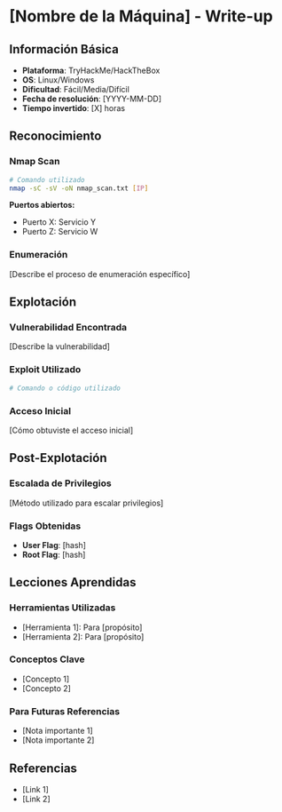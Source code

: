 # [Nombre de la Máquina] - Write-up

## Información Básica

- **Plataforma**: TryHackMe/HackTheBox
- **OS**: Linux/Windows
- **Dificultad**: Fácil/Media/Difícil
- **Fecha de resolución**: [YYYY-MM-DD]
- **Tiempo invertido**: [X] horas

## Reconocimiento

### Nmap Scan
```bash
# Comando utilizado
nmap -sC -sV -oN nmap_scan.txt [IP]
```

**Puertos abiertos:**
- Puerto X: Servicio Y
- Puerto Z: Servicio W

### Enumeración
[Describe el proceso de enumeración específico]

## Explotación

### Vulnerabilidad Encontrada
[Describe la vulnerabilidad]

### Exploit Utilizado
```bash
# Comando o código utilizado
```

### Acceso Inicial
[Cómo obtuviste el acceso inicial]

## Post-Explotación

### Escalada de Privilegios
[Método utilizado para escalar privilegios]

### Flags Obtenidas
- **User Flag**: [hash]
- **Root Flag**: [hash]

## Lecciones Aprendidas

### Herramientas Utilizadas
- [Herramienta 1]: Para [propósito]
- [Herramienta 2]: Para [propósito]

### Conceptos Clave
- [Concepto 1]
- [Concepto 2]

### Para Futuras Referencias
- [Nota importante 1]
- [Nota importante 2]

## Referencias
- [Link 1]
- [Link 2]
